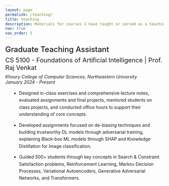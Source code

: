 ```yaml
---
layout: page
permalink: /teaching/
title: teaching
description: Materials for courses I have taught or served as a teaching assistant.
nav: true
nav_order: 5
---
```


<style>
.teaching-entry {
    margin-bottom: 2.5rem;
    padding-bottom: 1.5rem;
    /* border-bottom: 1px solid #e5e5e5; */
}

.teaching-title {
    font-size: 1.5rem;
    font-weight: 500;
    margin-bottom: 0.5rem;
    color: var(--global-theme-color);
}

.teaching-subtitle {
    font-size: 1.25rem;
    margin-bottom: 0.5rem;
}

.teaching-meta {
    font-style: italic;
    color: var(--global-text-color-light);
    margin-bottom: 1rem;
}

.teaching-description {
    margin-left: 1.25rem;
}

.teaching-description ul {
    margin-top: 0.5rem;
}

.teaching-description li {
    margin-bottom: 0.75rem;
    line-height: 1.6;
}
</style>

<div class="post">
  <div class="teaching-entry">
    <div class="teaching-title">Graduate Teaching Assistant</div>
    <div class="teaching-subtitle">CS 5100 - Foundations of Artificial Intelligence | Prof. Raj Venkat</div>
    <div class="teaching-meta">
      Khoury College of Computer Sciences, Northeastern University<br/>
      January 2024 - Present
    </div>
    <div class="teaching-description">
      <ul>
        <li>Designed in-class exercises and comprehensive lecture notes, evaluated assignments and final projects, mentored students on class projects, and conducted office hours to support their understanding of core concepts.</li>
        <li>Developed assignments focused on de-biasing techniques and building trustworthy DL models through adversarial training, explaining Black-box ML models through SHAP and Knowledge Distillation for Image classification.</li>
        <li>Guided 500+ students through key concepts in Search & Constraint Satisfaction problems, Reinforcement Learning, Markov Decision Processes, Variational Autoencoders, Generative Adversarial Networks, and Transformers.</li>
      </ul>
    </div>
  </div>
</div>